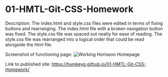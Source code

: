 # 01-HMTL-Git-CSS-Homework

Description:
  The index.html and style.css files were edited in terms of fixing buttons and rearranging.
    The index.html file with a broken navigation button was fixed.
    The style.css file was spaced out neatly for ease of reading.
    The style.css file was rearranged into a logical order that could be read alongside the html file.

Screenshot of functioning page:
 ![Working Horiseon Homepage](https://user-images.githubusercontent.com/87458845/128613213-72875f50-8a0d-4930-9518-6851d174e369.png)

Link to published site:
https://humkeyg.github.io/01-HMTL-Git-CSS-Homework/
